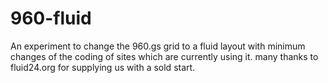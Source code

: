 # 960-fluid
An experiment to change the 960.gs grid to a fluid layout with minimum changes of the coding of sites which are currently using it.
many thanks to fluid24.org for supplying us with a sold start.
